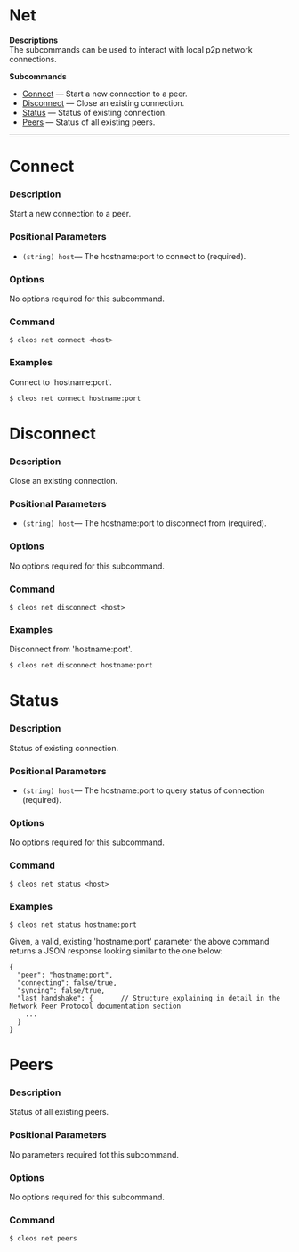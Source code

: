 # Net

**Descriptions**  
The subcommands can be used to interact with local p2p network connections.  

**Subcommands**
 * [Connect](#connect) — Start a new connection to a peer.
 * [Disconnect](#disconnect) — Close an existing connection.
 * [Status](#status) — Status of existing connection.
 * [Peers](#peers) — Status of all existing peers.

*****
# Connect

### Description
Start a new connection to a peer.

### Positional Parameters
 * `(string) host`— The hostname:port to connect to (required).

### Options
No options required for this subcommand.

### Command
```
$ cleos net connect <host>
```

### Examples
Connect to 'hostname:port'.
```
$ cleos net connect hostname:port
```

# Disconnect

### Description
Close an existing connection.

### Positional Parameters
 * `(string) host`— The hostname:port to disconnect from (required).

### Options
No options required for this subcommand.

### Command
```
$ cleos net disconnect <host>
```

### Examples
Disconnect from 'hostname:port'.
```
$ cleos net disconnect hostname:port
```

# Status

### Description
Status of existing connection.

### Positional Parameters
 * `(string) host`— The hostname:port to query status of connection (required).

### Options
No options required for this subcommand.

### Command
```
$ cleos net status <host> 
```

### Examples
```
$ cleos net status hostname:port
```

Given, a valid, existing 'hostname:port' parameter the above command returns a JSON response looking similar to the one below:
```
{
  "peer": "hostname:port",
  "connecting": false/true,
  "syncing": false/true,
  "last_handshake": {       // Structure explaining in detail in the Network Peer Protocol documentation section
    ...
  }
}
```

# Peers

### Description
Status of all existing peers.

### Positional Parameters
No parameters required fot this subcommand.

### Options
No options required for this subcommand.

### Command
```
$ cleos net peers
```